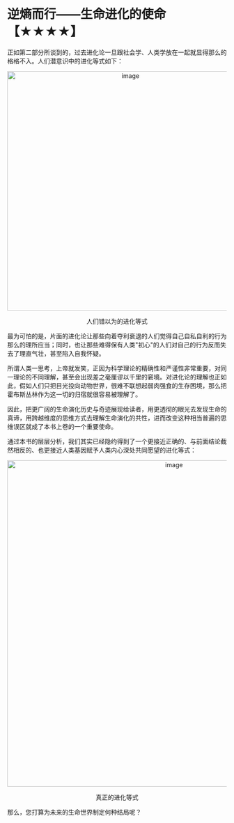 # 逆熵而行——生命进化的使命【★★★★】

正如第二部分所谈到的，过去进化论一旦跟社会学、人类学放在一起就显得那么的格格不入。人们潜意识中的进化等式如下：

<p align="center"><img width="550" alt="image" src="https://github.com/user-attachments/assets/d7513be7-65b3-4d61-98b1-589323956732" /></p>
<p align="center">人们错以为的进化等式</p>

最为可怕的是，片面的进化论让那些向着夺利衰退的人们觉得自己自私自利的行为那么的理所应当；同时，也让那些难得保有人类"初心"的人们对自己的行为反而失去了理直气壮，甚至陷入自我怀疑。

所谓人类一思考，上帝就发笑，正因为科学理论的精确性和严谨性非常重要，对同一理论的不同理解，甚至会出现差之毫厘谬以千里的窘境。对进化论的理解也正如此，假如人们只把目光投向动物世界，很难不联想起弱肉强食的生存困境，那么把霍布斯丛林作为这一切的归宿就很容易被理解了。

因此，把更广阔的生命演化历史与奇迹展现给读者，用更透彻的眼光去发现生命的真谛，用跨越维度的思维方式去理解生命演化的共性，进而改变这种相当普遍的思维误区就成了本书上卷的一个重要使命。

通过本书的层层分析，我们其实已经隐约得到了一个更接近正确的、与前面结论截然相反的、也更接近人类基因赋予人类内心深处共同愿望的进化等式：

<p align="center"><img width="750" alt="image" src="https://github.com/user-attachments/assets/e38ab050-8756-40d8-b9fa-151f2e4b706a" /></p>
<p align="center">真正的进化等式</p>

那么，您打算为未来的生命世界制定何种结局呢？

